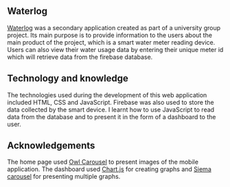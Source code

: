 ## Waterlog

[Waterlog](https://waterlogjadeite.azurewebsites.net/) was a secondary application created as part of a university group project. Its main purpose is to provide information to the users about the main product of the project, which is a smart water meter reading device. Users can also view their water usage data by entering their unique meter id which will retrieve data from the firebase database.  

## Technology and knowledge

The technologies used during the development of this web application included HTML, CSS and JavaScript. Firebase was also used to store the data collected by the smart device. I learnt how to use JavaScript to read data from the database and to present it in the form of a dashboard to the user.

## Acknowledgements
The home page used [Owl Carousel]( https://owlcarousel2.github.io/OwlCarousel2/) to present images of the mobile application. The dashboard used [Chart.js]( https://www.chartjs.org/docs/latest/) for creating graphs and [Siema carousel](https://github.com/pawelgrzybek/siema) for presenting multiple graphs.
